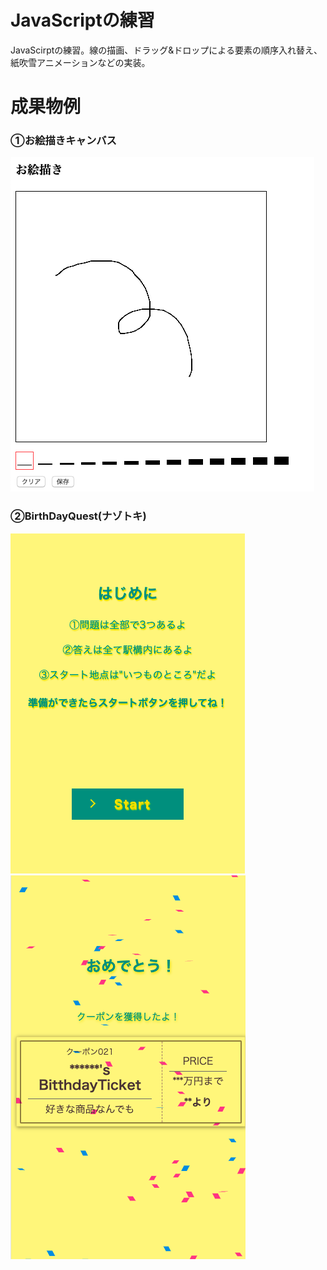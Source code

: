 # JavaScriptの練習
JavaScirptの練習。線の描画、ドラッグ&ドロップによる要素の順序入れ替え、紙吹雪アニメーションなどの実装。

# 成果物例
### ①お絵描きキャンバス
![drawing](drawing.png)

### ②BirthDayQuest(ナゾトキ)
![BirthDayQuest](BirthDayQuest.png)
![BirthDayQuest2](BirthDayQuest2.png)
